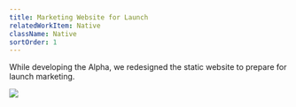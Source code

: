 ```yaml
---
title: Marketing Website for Launch
relatedWorkItem: Native
className: Native
sortOrder: 1
---
```


While developing the Alpha, we redesigned the static website to prepare for launch marketing.

![](/img/Native__Home--iphone.png)
